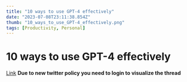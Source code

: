 ```yaml
---
title: "10 ways to use GPT-4 effectively"
date: "2023-07-08T23:11:38.854Z"
thumb: "10_ways_to_use_GPT-4_effectively.png"
tags: [Productivity, Personal]
---
```


# 10 ways to use GPT-4 effectively

[Link](https://twitter.com/heykahn/status/1635986061343211520?ref_src=twsrc%5Etfw%7Ctwcamp%5Etweetembed%7Ctwterm%5E1635986061343211520%7Ctwgr%5E5101a8e1851c9cb7aec186632fbf2af9ff219ab0%7Ctwcon%5Es1_&ref_url=https%3A%2F%2Fen.rattibha.com%2Fthread%2F1636276182025994240)
**Due to new twitter policy you need to login to visualize the thread**
